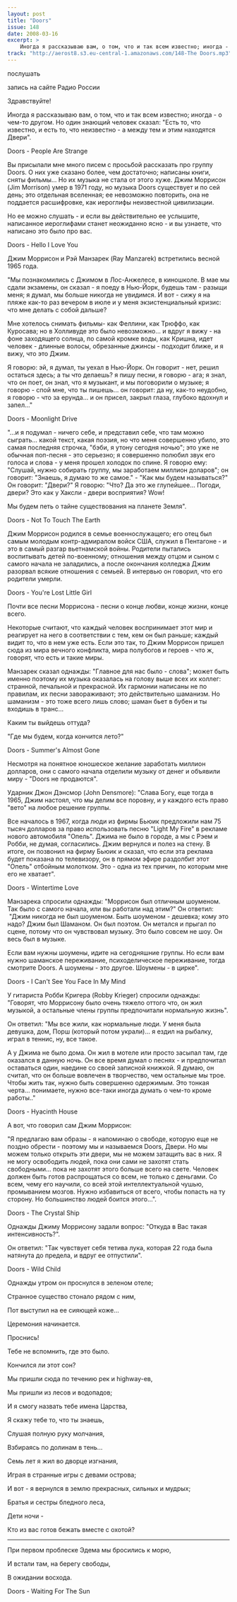 ```yaml
---
layout: post
title: "Doors"
issue: 148
date: 2008-03-16
excerpt: >
    Иногда я рассказываю вам, о том, что и так всем известно; иногда - о чем-то другом. Но один знающий человек сказал: "Есть то, что известно, и есть то, что неизвестно - а между тем и этим находятся Двери".
track: "http://aerost8.s3.eu-central-1.amazonaws.com/148-The Doors.mp3"
---
```


послушать

запись на сайте Радио России

Здравствуйте!

Иногда я рассказываю вам, о том, что и так всем известно; иногда - о чем-то другом. Но один знающий человек сказал: "Есть то, что известно, и есть то, что неизвестно - а между тем и этим находятся Двери".

Doors - People Are Strange

Вы присылали мне много писем с просьбой рассказать про группу Doors. О них уже сказано более, чем достаточно; написаны книги, сняты фильмы... Но их музыка не стала от этого хуже. Джим Моррисон (Jim Morrison) умер в 1971 году, но музыка Doors существует и по сей день; это отдельная вселенная; ее невозможно повторить, она не поддается расшифровке, как иероглифы неизвестной цивилизации.

Но ее можно слушать - и если вы действительно ее услышите, написанное иероглифами станет неожиданно ясно - и вы узнаете, что написано это было про вас.

Doors - Hello I Love You

Джим Моррисон и Рэй Манзарек (Ray Manzarek) встретились весной 1965 года.

"Мы познакомились с Джимом в Лос-Анжелесе, в киношколе. В мае мы сдали экзамены, он сказал - я поеду в Нью-Йорк, будешь там - разыщи меня; я думал, мы больше никогда не увидимся. И вот - сижу я на пляже как-то раз вечером в июле и у меня экзистенциальный кризис: что мне делать с собой дальше?

Мне хотелось снимать фильмы- как Феллини, как Трюффо, как Куросава; но в Холливуде это было невозможно... и вдруг я вижу - на фоне заходящего солнца, по самой кромке воды, как Кришна, идет человек - длинные волосы, обрезанные джинсы - подходит ближе, и я вижу, что это Джим.

Я говорю: эй, я думал, ты уехал в Нью-Йорк. Он говорит - нет, решил остаться здесь; а ты что делаешь? я пишу песни, я говорю - ага; я знал, что он поет, он знал, что я музыкант, и мы поговорили о музыке; я говорю - спой мне, что ты пишешь... он говорит: да ну, как-то неудобно, я говорю - что за ерунда... и он присел, закрыл глаза, глубоко вдохнул и запел..."

Doors - Moonlight Drive

"...и я подумал - ничего себе, и представил себе, что там можно сыграть... какой текст, какая поэзия, но что меня совершенно убило, это самая последняя строчка, "бэби, я утону сегодня ночью"; это уже не обычная поп-песня - это серьезно; я совершенно полюбил звук его голоса и слова - у меня прошел холодок по спине. Я говорю ему: "Слушай, нужно собирать группу, мы заработаем миллион доларов"; он говорит: "Знаешь, я думаю то же самое." - "Как мы будем называться?" Он говорит: "Двери?" Я говорю: "Что? Да это же глупейшее... Погоди, двери? Это как у Хаксли - двери восприятия? Wow!

Мы будем петь о тайне существования на планете Земля".

Doors - Not To Touch The Earth

Джим Моррисон родился в семье военнослужащего; его отец был самым молодым контр-адмиралом войск США, служил в Пентагоне - и это в самый разгар вьетнамской войны. Родители пытались воспитывать детей по-военному; отношения между отцом и сыном с самого начала не заладились, а после окончания колледжа Джим разорвал всякие отношения с семьей. В интервью он говорил, что его родители умерли.

Doors - You're Lost Little Girl

Почти все песни Моррисона - песни о конце любви, конце жизни, конце всего.

Некоторые считают, что каждый человек воспринимает этот мир и реагирует на него в соответствии с тем, кем он был раньше; каждый видит то, что в нем уже есть. Если это так, то Джим Моррисон пришел сюда из мира вечного конфликта, мира полубогов и героев - что ж, говорят, что есть и такие миры.

Манзарек сказал однажды: "Главное для нас было - слова"; может быть именно поэтому их музыка оказалась на голову выше всех их коллег: странной, печальной и прекрасной. Их гармонии написаны не по правилам, их песни завораживают; это действительно шаманизм. Но шаманизм - это тоже всего лишь слово; шаман бьет в бубен и ты входишь в транс...

Каким ты выйдешь оттуда?

"Где мы будем, когда кончится лето?"

Doors - Summer's Almost Gone

Несмотря на понятное юношеское желание заработать миллион долларов, они с самого начала отделили музыку от денег и объявили миру - "Doors не продаются".

Ударник Джон Дэнсмор (John Densmore): "Слава Богу, еще тогда в 1965, Джим настоял, что мы делим все поровну, и у каждого есть право "вето" на любое решение группы.

Все началось в 1967, когда люди из фирмы Бьюик предложили нам 75 тысяч долларов за право использовать песню "Light My Fire" в рекламе нового автомобиля "Опель". Джима не было в городе, а мы с Рэем и Робби, не думая, согласились. Джим вернулся и полез на стену. В итоге, он позвонил на фирму Бьюик и сказал, что если эта реклама будет показана по телевизору, он в прямом эфире раздолбит этот "Опель" отбойным молотком. Это - одна из тех причин, по которым мне его не хватает".

Doors - Wintertime Love

Манзарека спросили однажды: "Моррисон был отличным шоуменом. Так было с самого начала, или вы работали над этим?" Он ответил:  "Джим никогда не был шоуменом. Быть шоуменом - дешевка; кому это надо? Джим был Шаманом. Он был поэтом. Он метался и прыгал по сцене, потому что он чувствовал музыку. Это было совсем не шоу. Он весь был в музыке.

Если вам нужны шоумены, идите на сегодняшние группы. Но если вам нужно шаманское переживание, психоделическое переживание, тогда смотрите Doors. А шоумены - это другое. Шоумены - в цирке".

Doors - I Can't See You Face In My Mind

У гитариста Робби Кригера (Robby Krieger) спросили однажды: "Говорят, что Моррисону было очень тяжело оттого что, он жил музыкой, а остальные члены группы предпочитали нормальную жизнь".

Он ответил: "Мы все жили, как нормальные люди. У меня была девушка, дом, Порш (который потом украли)... я ездил на рыбалку, играл в теннис, ну, все такое.

А у Джима не было дома. Он жил в мотеле или просто засыпал там, где оказался в данную ночь. Он все время думал о песнях - и предпочитал оставаться один, наедине со своей записной книжкой. Я думаю, он считал, что он больше вовлечен в творчество, чем остальные мы трое. Чтобы жить так, нужно быть совершенно одержимым. Это тонкая черта... понимаете, нужно все-таки иногда думать о чем-то кроме работы.."

Doors - Hyacinth House

А вот, что говорил сам Джим Моррисон:

"Я предлагаю вам образы - я напоминаю о свободе, которую еще не поздно обрести - поэтому мы и называемся Doors, Двери. Но мы можем только открыть эти двери, мы не можем затащить вас в них. Я не могу освободить людей, пока они сами не захотят стать свободными... пока не захотят этого больше всего на свете. Человек должен быть готов распрощаться со всем, не только с деньгами. Со всем, чему его научили, со всей этой интеллектуальной чушью, промыванием мозгов. Нужно избавиться от всего, чтобы попасть на ту сторону. Но большинство людей боится этого...".

Doors - The Crystal Ship

Однажды Джиму Моррисону задали вопрос: "Откуда в Вас такая интенсивность?".

Он ответил: "Так чувствует себя тетива лука, которая 22 года была натянута до предела, и вдруг ее отпустили".

Doors - Wild Child

Однажды утром он проснулся в зеленом отеле;

Странное существо стонало рядом с ним,

Пот выступил на ее сияющей коже...

Церемония начинается.

Проснись!

Тебе не вспомнить, где это было.

Кончился ли этот сон?

Мы пришли сюда по течению рек и highway-ев,

Мы пришли из лесов и водопадов;

И я смогу назвать тебе имена Царства,

Я скажу тебе то, что ты знаешь,

Слушая полную руку молчания,

Взбираясь по долинам в тень...

Семь лет я жил во дворце изгнания,

Играя в странные игры с девами острова;

И вот - я вернулся в землю прекрасных, сильных и мудрых;

Братья и сестры бледного леса,

Дети ночи -

Кто из вас готов бежать вместе с охотой?

***

При первом проблеске Эдема мы бросились к морю,

И встали там, на берегу свободы,

В ожидании восхода.

Doors - Waiting For The Sun
